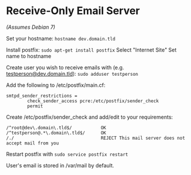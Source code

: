 # Receive-Only Email Server
_(Assumes Debian 7)_

Set your hostname:
	`hostname dev.domain.tld`

Install postfix:
	`sudo apt-get install postfix`
	Select "Internet Site"
	Set name to hostname

Create user you wish to receive emails with (e.g. testperson@dev.domain.tld):
	`sudo adduser testperson`

Add the following to /etc/postfix/main.cf:
```
smtpd_sender_restrictions =
        check_sender_access pcre:/etc/postfix/sender_check
        permit
```

Create /etc/postfix/sender_check and add/edit to your requirements:
```
/^root@dev\.domain\.tld$/			OK
/^testperson@.*\.domain\.tld$/		OK
/./                                 REJECT This mail server does not accept mail from you
```

Restart postfix with `sudo service postfix restart`

User's email is stored in /var/mail by default.